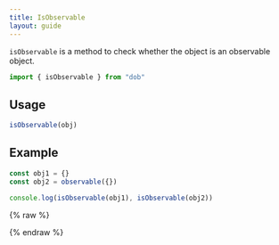 ```yaml
---
title: IsObservable
layout: guide
---
```


`isObservable` is a method to check whether the object is an observable object.

```typescript
import { isObservable } from "dob"
```

## Usage

```javascript
isObservable(obj)
```

## Example

```javascript
const obj1 = {}
const obj2 = observable({})

console.log(isObservable(obj1), isObservable(obj2))
```

{% raw %}
<div id="demo-1" class="demo-after-code">
    <div class="result"></div>
</div>
<script>
(()=>{
  const obj1 = {}
  const obj2 = observable({})
  log('#demo-1 div', isObservable(obj1), isObservable(obj2))
})()
</script>
{% endraw %}